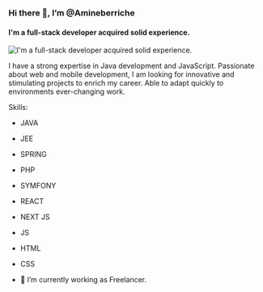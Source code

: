 ### Hi there 👋, I’m @Amineberriche
#### I'm a full-stack developer acquired solid experience.
![I'm a full-stack developer acquired solid experience.]([https://arturssmirnovs.github.io/github-profile-readme-generator/images/banner.png](https://github.com/Amineberriche/Amineberriche/blob/main/github_banel.gif))

I have a strong expertise in Java development and JavaScript. Passionate about web and mobile development, I am looking for innovative and stimulating projects to enrich my career. Able to adapt quickly to environments ever-changing work.

Skills:
- JAVA
- JEE
- SPRING
- PHP
- SYMFONY
- REACT
- NEXT JS
- JS
- HTML
- CSS

- 🔭 I’m currently working as Freelancer. 






<!---
Amineberriche/Amineberriche is a ✨ special ✨ repository because its `README.md` (this file) appears on your GitHub profile.
You can click the Preview link to take a look at your changes.
--->
